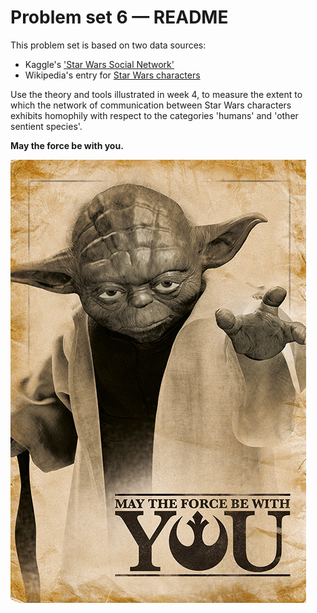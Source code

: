 # Problem set 6 — README

This problem set is based on two data sources:

- Kaggle's ['Star Wars Social Network'][kaggle_data]
- Wikipedia's entry for [Star Wars characters][characters]

Use the theory and tools illustrated in week 4, to measure the extent to which
the network of communication between Star Wars characters exhibits
homophily with respect to the categories 'humans' and 'other sentient species'.

__May the force be with you.__

![](images/obi.jpg)

[kaggle_data]: https://www.kaggle.com/ruchi798/star-wars
[characters]: https://en.wikipedia.org/wiki/List_of_Star_Wars_characters
